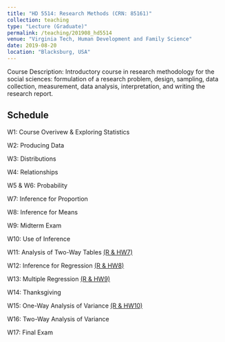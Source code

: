 ```yaml
---
title: "HD 5514: Research Methods (CRN: 85161)"
collection: teaching
type: "Lecture (Graduate)"
permalink: /teaching/201908_hd5514
venue: "Virginia Tech, Human Development and Family Science"
date: 2019-08-20
location: "Blacksburg, USA"
---
```


Course Description: Introductory course in research methodology for the social sciences: formulation of a research problem, design, sampling, data collection, measurement, data analysis, interpretation, and writing the research report.

## Schedule

W1: Course Overivew & Exploring Statistics
 
W2: Producing Data

W3: Distributions

W4: Relationships

W5 & W6: Probability

W7: Inference for Proportion 

W8: Inference for Means

W9: Midterm Exam

W10: Use of Inference

W11: Analysis of Two-Way Tables [(R & HW7)](https://koeunchoi.github.io/201908_hd5514/w11/w11.html) 

W12: Inference for Regression [(R & HW8)](https://koeunchoi.github.io/201908_hd5514/w12/w12.html)

W13: Multiple Regression [(R & HW9)](https://koeunchoi.github.io/201908_hd5514/w13/w13.html)

W14: Thanksgiving

W15: One-Way Analysis of Variance [(R & HW10)](https://koeunchoi.github.io/201908_hd5514/w15/w15.html)

W16: Two-Way Analysis of Variance

W17: Final Exam
